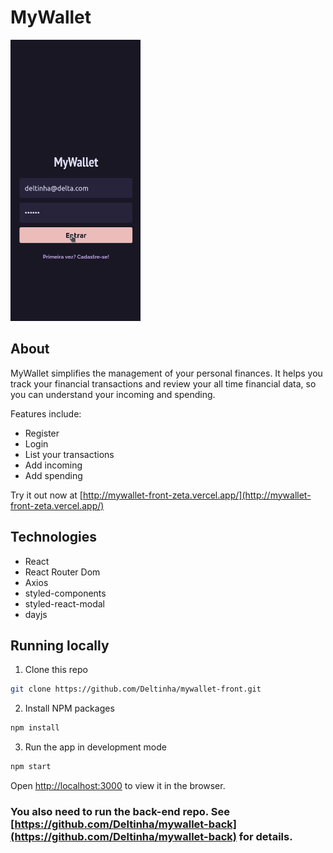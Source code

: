 # MyWallet

<img style="height: 450px;" src="./mywallet.gif" />

## About

MyWallet simplifies the management of your personal finances. It helps you track your financial transactions and review your all time financial data, so you can understand your incoming and spending.

Features include:

- Register
- Login
- List your transactions
- Add incoming
- Add spending

Try it out now at [http://mywallet-front-zeta.vercel.app/](http://mywallet-front-zeta.vercel.app/)

## Technologies

- React
- React Router Dom
- Axios
- styled-components
- styled-react-modal
- dayjs

## Running locally

1. Clone this repo

```sh
git clone https://github.com/Deltinha/mywallet-front.git
```

2. Install NPM packages

```sh
npm install
```

3. Run the app in development mode

```sh
npm start
```

Open [http://localhost:3000](http://localhost:3000) to view it in the browser. 

### You also need to run the back-end repo.  See [https://github.com/Deltinha/mywallet-back](https://github.com/Deltinha/mywallet-back) for details.
